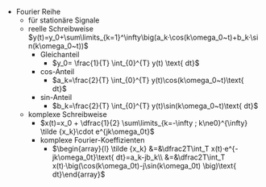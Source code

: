 - Fourier Reihe
	- für stationäre Signale
	- reelle Schreibweise
		 $y(t)=y_0+\sum\limits_{k=1}^\infty\big(a_k·\cos(k\omega_0~t)+b_k·\sin(k\omega_0~t))$ 
		 - Gleichanteil
			 - $y_0= \frac{1}{T} \int_{0}^{T} y(t) \text{ dt}$ 
		 - cos-Anteil
			- $a_k=\frac{2}{T} \int_{0}^{T} y(t)\cos(k\omega_0~t)\text{ dt}$ 
		- sin-Anteil
			- $b_k=\frac{2}{T} \int_{0}^{T} y(t)\sin(k\omega_0~t)\text{ dt}$ 
	- komplexe Schreibweise
		- $x(t)=x_0 + \dfrac{1}{2} \sum\limits_{k=-\infty ; k\ne0}^{\infty} \tilde {x_k}\cdot e^{jk\omega_0t}$ 
		- komplexe Fourier-Koeffizienten
			- $\begin{array}{l} \tilde {x_k} &=&\dfrac2T\int_T x(t)·e^{-jk\omega_0t}\text{ dt}=a_k-jb_k\\ &=&\dfrac2T\int_T x(t)·\big(\cos(k\omega_0t)-j\sin(k\omega_0t) \big)\text{ dt}\end{array}$ 

